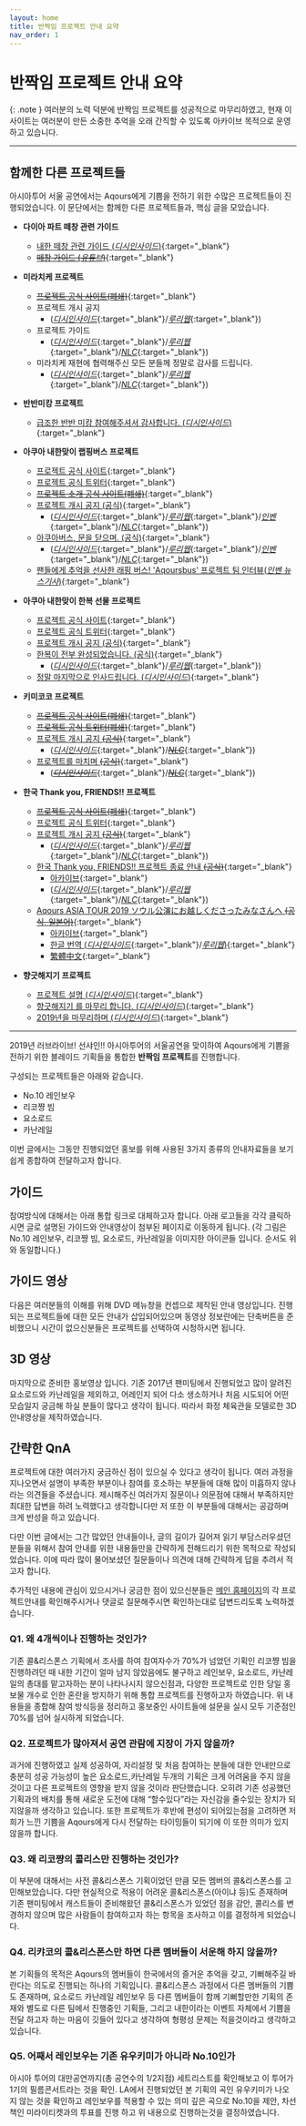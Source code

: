 ```yaml
---
layout: home
title: 반짝임 프로젝트 안내 요약
nav_order: 1
---
```


# 반짝임 프로젝트 안내 요약

{: .note }
여러분의 노력 덕분에 반짝임 프로젝트를 성공적으로 마무리하였고, 현재 이 사이트는 여러분이 만든 소중한 추억을 오래 간직할 수 있도록 아카이브 목적으로 운영하고 있습니다.

---

## 함께한 다른 프로젝트들

아시아투어 서울 공연에서는 Aqours에게 기쁨을 전하기 위한 수많은 프로젝트들이 진행되었습니다. 이 문단에서는 함께한 다른 프로젝트들과, 핵심 글을 모았습니다.

- **다이아 파트 떼창 관련 가이드**
    - [내한 떼창 관련 가이드 (*디시인사이드*)](https://gall.dcinside.com/m/sunshine/2315196){:target="_blank"}
    - [~~떼창 가이드 (*유튜브*)~~](https://youtu.be/-DgG8MyXyz8){:target="_blank"}

- **미라치케 프로젝트**
    - [~~프로젝트 공식 사이트(폐쇄)~~](https://miraiticket.tistory.com/){:target="_blank"}
    - 프로젝트 개시 공지
        - ([*디시인사이드*](https://gall.dcinside.com/m/sunshine/2301757){:target="_blank"}/[*루리웹*](https://bbs.ruliweb.com/family/3094/board/181035/read/9479614){:target="_blank"})
    - 프로젝트 가이드
        - ([*디시인사이드*](https://gall.dcinside.com/m/sunshine/2341987){:target="_blank"}/[*루리웹*](https://bbs.ruliweb.com/family/3094/board/181035/read/9480173){:target="_blank"}/[*NLC*](https://cafe.naver.com/lovelivefancafe/1180319){:target="_blank"})
    - 미라치케 재현에 협력해주신 모든 분들께 정말로 감사를 드립니다.
        - ([*디시인사이드*](https://gall.dcinside.com/m/sunshine/2351452){:target="_blank"}/[*루리웹*](https://bbs.ruliweb.com/family/3094/board/181035/read/9480417){:target="_blank"}/[*NLC*](https://cafe.naver.com/lovelivefancafe/1180715){:target="_blank"})

- **반반미캉 프로젝트**
    - [급조한 반반 미캉 참여해주셔서 감사합니다. (*디시인사이드*)](https://gall.dcinside.com/m/sunshine/2368189){:target="_blank"}

- **아쿠아 내한맞이 랩핑버스 프로젝트**
    - [프로젝트 공식 사이트](https://aqoursbus.tistory.com/){:target="_blank"}
    - [프로젝트 공식 트위터](https://twitter.com/Aqoursbus){:target="_blank"}
    - [~~프로젝트 소개 공식 사이트(폐쇄)~~](https://www.aqoursbus.info/){:target="_blank"}
    - [프로젝트 개시 공지 (공식)](https://aqoursbus.tistory.com/2){:target="_blank"}
        - ([*디시인사이드*](https://gall.dcinside.com/m/sunshine/2119380){:target="_blank"}/[*루리웹*](https://bbs.ruliweb.com/family/3094/board/181035/read/9473477){:target="_blank"}/[*인벤*](http://www.inven.co.kr/board/lovelive/3897/688858){:target="_blank"}/[*NLC*](https://cafe.naver.com/lovelivefancafe/1152168){:target="_blank"})
    - [아쿠아버스, 문을 닫으며. (공식)](https://aqoursbus.tistory.com/11){:target="_blank"}
        - ([*디시인사이드*](https://gall.dcinside.com/m/sunshine/2379718){:target="_blank"}/[*루리웹*](https://bbs.ruliweb.com/family/3094/board/181035/read/9480571){:target="_blank"}/[*인벤*](http://www.inven.co.kr/board/lovelive/3897/692516){:target="_blank"}/[*NLC*](https://cafe.naver.com/lovelivefancafe/1181295){:target="_blank"})
    - [팬들에게 추억을 선사한 래핑 버스! 'Aqoursbus' 프로젝트 팀 인터뷰(*인벤 뉴스기사*)](http://www.inven.co.kr/webzine/news/?news=219141){:target="_blank"}

- **아쿠아 내한맞이 한복 선물 프로젝트**
    - [프로젝트 공식 사이트](https://llhb19.tistory.com/){:target="_blank"}
    - [프로젝트 공식 트위터](https://twitter.com/llhb19){:target="_blank"}
    - [프로젝트 개시 공지 (공식)](https://llhb19.tistory.com/2){:target="_blank"}
    - [한복이 전부 완성되었습니다. (공식)](https://llhb19.tistory.com/8){:target="_blank"}
        - ([*디시인사이드*](https://gall.dcinside.com/m/sunshine/2241224){:target="_blank"}/[*루리웹*](https://bbs.ruliweb.com/family/3094/board/181035/read/9477947){:target="_blank"})
    - [정말 마지막으로 인사드립니다. (*디시인사이드*)](https://gall.dcinside.com/m/sunshine/2387167){:target="_blank"}

- **키미코코 프로젝트**
    - [~~프로젝트 공식 사이트(폐쇄)~~](https://kimikoko.tistory.com/){:target="_blank"}
    - [~~프로젝트 공식 트위터(폐쇄)~~](https://twitter.com/Kimikoko_KR){:target="_blank"}
    - [프로젝트 개시 공지 ~~(공식)~~](https://kimikoko.tistory.com/2){:target="_blank"}
        - ([*디시인사이드*](https://gall.dcinside.com/m/sunshine/2316185){:target="_blank"}/[*~~NLC~~*](https://cafe.naver.com/lovelivefancafe/1179527){:target="_blank"})
    - [프로젝트를 마치며 ~~(공식)~~](https://kimikoko.tistory.com/11){:target="_blank"}
        - ([*~~디시인사이드~~*](https://gall.dcinside.com/m/sunshine/2407509){:target="_blank"}/[*~~NLC~~*](https://cafe.naver.com/lovelivefancafe/1182073){:target="_blank"})

- **한국 Thank you, FRIENDS!! 프로젝트**
    - [~~프로젝트 공식 사이트(폐쇄)~~](http://krtf.egloos.com/){:target="_blank"}
    - [프로젝트 공식 트위터](https://twitter.com/krtfproject){:target="_blank"}
    - [프로젝트 개시 공지 ~~(공식)~~](http://krtf.egloos.com/6457378){:target="_blank"}
        - ([*디시인사이드*](https://gall.dcinside.com/m/sunshine/2242072){:target="_blank"}/[*루리웹*](https://bbs.ruliweb.com/family/3094/board/181035/read/9477962){:target="_blank"}/[*NLC*](https://cafe.naver.com/lovelivefancafe/1170158){:target="_blank"})
    - [한국 Thank you, FRIENDS!! 프로젝트 종료 안내 ~~(공식)~~](http://krtf.egloos.com/6475395){:target="_blank"}
        - [아카이브](https://archive.md/eWHhO){:target="_blank"}
        - ([*디시인사이드*](https://gall.dcinside.com/m/sunshine/2358683){:target="_blank"}/[*루리웹*](https://bbs.ruliweb.com/family/3094/board/181035/read/9480484){:target="_blank"}/[*NLC*](https://cafe.naver.com/lovelivefancafe/1180931){:target="_blank"})
    - [Aqours ASIA TOUR 2019 ソウル公演にお越しくださったみなさんへ ~~(공식, 일본어)~~](http://krtf.egloos.com/6475458){:target="_blank"}
        - [아카이브](https://archive.md/4WKzp){:target="_blank"}
        - [한글 번역 (*디시인사이드*](https://gall.dcinside.com/m/sunshine/2359167){:target="_blank"}/[*루리웹*)](https://bbs.ruliweb.com/family/3094/board/181035/read/9480504){:target="_blank"}
        - [繁體中文](https://moptt.tw/p/LoveLive_Sip.M.1555955827.A.732){:target="_blank"}

- **향긋해지기 프로젝트**
    - [프로젝트 설명 (*디시인사이드*)](https://gall.dcinside.com/m/sunshine/2331683){:target="_blank"}
    - [향긋해지기 를 마무리 합니다. (*디시인사이드*)](https://gall.dcinside.com/m/sunshine/2345816){:target="_blank"}
    - [2019년을 마무리하며 (*디시인사이드*)](https://gall.dcinside.com/m/sunshine/2913175){:target="_blank"}

---

2019년 러브라이브! 선샤인!! 아시아투어의 서울공연을 맞이하여 Aqours에게 기쁨을 전하기 위한 블레이드 기획들을 통합한 **반짝임 프로젝트**를 진행합니다.

구성되는 프로젝트들은 아래와 같습니다.

- No.10 레인보우
- 리코쨩 빔
- 요소로드
- 카난레일

이번 글에서는 그동안 진행되었던 홍보를 위해 사용된 3가지 종류의 안내자료들을 보기쉽게 종합하여 전달하고자 합니다.

## 가이드

참여방식에 대해서는 아래 통합 링크로 대체하고자 합니다. 아래 로고들을 각각 클릭하시면 글로 설명된 가이드와 안내영상이 첨부된 페이지로 이동하게 됩니다. (각 그림은 No.10 레인보우, 리코쨩 빔, 요소로드, 카난레일을 이미지한 아이콘들 입니다. 순서도 위와 동일합니다.)

## 가이드 영상

다음은 여러분들의 이해를 위해 DVD 메뉴창을 컨셉으로 제작된 안내 영상입니다.
진행되는 프로젝트들에 대한 모든 안내가 삽입되어있으며 동영상 정보란에는 단축버튼을 준비했으니 시간이 없으신분들은 프로젝트를 선택하여 시청하시면 됩니다.

## 3D 영상

마지막으로 준비한 홍보영상 입니다. 기존 2017년 팬미팅에서 진행되었고 많이 알려진 요소로드와 카난레일을 제외하고, 어레인지 되어 다소 생소하거나 처음 시도되어 어떤 모습일지 궁금해 하실 분들이 많다고 생각이 됩니다. 따라서 화정 체육관을 모델로한 3D 안내영상을 제작하였습니다.

## 간략한 QnA

프로젝트에 대한 여러가지 궁금하신 점이 있으실 수 있다고 생각이 됩니다. 여러 과정을 지나오면서 설명이 부족한 부분이나 참여를 호소하는 부분들에 대해 많이 미흡하지 않나 라는 의견들을 주셨습니다. 제시해주신 여러가지 질문이나 의문점에 대해서 부족하지만 최대한 답변을 하려 노력했다고 생각합니다만 저 또한 이 부분들에 대해서는 공감하며 크게 반성을 하고 있습니다.

다만 이번 글에서는 그간 많았던 안내들이나, 글의 길이가 길어져 읽기 부담스러우셨던 분들을 위해서 참여 안내를 위한 내용들만을 간략하게 전해드리기 위한 목적으로 작성되었습니다. 이에 따라 많이 물어보셨던 질문들이나 의견에 대해 간략하게 답을 추려서 적고자 합니다.

추가적인 내용에 관심이 있으시거나 궁금한 점이 있으신분들은 [메인 홈페이지]({{site.baseurl}}/)의 각 프로젝트안내를 확인해주시거나 댓글로 질문해주시면 확인하는대로 답변드리도록 노력하겠습니다.

### Q1. 왜 4개씩이나 진행하는 것인가?

기존 콜&리스폰스 기획에서 조사를 하여 참여자수가 70%가 넘었던 기획인 리코쨩 빔을 진행하려던 때 내한 기간이 얼마 남지 않았음에도 불구하고 레인보우, 요소로드, 카난레일의 총대를 맡고자하는 분이 나타나시지 않으신점과, 다양한 프로젝트로 인한 당일 홍보물 개수로 인한 혼란을 방지하기 위해 통합 프로젝트를 진행하고자 하였습니다. 위 내용들을 종합해 참여 방식등을 정리하고 홍보중인 사이트들에 설문을 실시 모두 기준점인 70%를 넘어 실시하게 되었습니다.

### Q2. 프로젝트가 많아져서 공연 관람에 지장이 가지 않을까?

과거에 진행하였고 실제 성공하여, 자리설정 및 처음 참여하는 분들에 대한 안내만으로 충분히 성공 가능성이 높은 요소로드,카난레일 두개의 기획은 크게 어려움을 주지 않을것이고 다른 프로젝트의 영향을 받지 않을 것이라 판단했습니다. 오히려 기존 성공했던 기획과의 배치를 통해 새로운 도전에 대해 “할수있다”라는 자신감을 줄수있는 장치가 되지않을까 생각하고 있습니다. 또한 프로젝트가 후반에 편성이 되어있는점을 고려하면 저희가 느낀 기쁨을 Aqours에게 다시 전달하는 타이밍들이 되기에 이 또한 의미가 있지 않을까 합니다.

### Q3. 왜 리코쨩의 콜리스만 진행하는 것인가?

이 부분에 대해서는 사전 콜&리스폰스 기획이었던 만큼 모든 멤버의 콜&리스폰스를 고민해보았습니다. 다만 현실적으로 적용이 어려운 콜&리스폰스(아이냐 등)도 존재하며 기존 팬미팅에서 캐스트들이 준비해왔던 콜&리스폰스가 있었던 점을 감안, 콜리스를 변경하지 않으며 많은 사람들이 참여하고자 하는 항목을 조사하고 이를 결정하게 되었습니다.

### Q4. 리캬코의 콜&리스폰스만 하면 다른 멤버들이 서운해 하지 않을까?

본 기획들의 목적은 Aqours의 멤버들이 한국에서의 즐거운 추억을 갖고, 기뻐해주길 바란다는 의도로 진행되는 하나의 기획입니다. 콜&리스폰스 과정에서 다른 멤버들의 기쁨도 존재하며, 요소로드 카난레일 레인보우 등 다른 멤버들이 함께 기뻐할만한 기획의 존재와 별도로 다른 팀에서 진행중인 기획들, 그리고 내한이라는 이벤트 자체에서 기쁨을 전달 하고자 하는 마음이 깃들어 있다고 생각하여 형평성 문제는 적을것이라고 생각하고 있습니다.

### Q5. 어째서 레인보우는 기존 유우키미가 아니라 No.10인가

아시아 투어의 대만공연까지(총 공연수의 1/2지점) 세트리스트를 확인해보고 이 투어가 1기의 필름콘서트라는 것을 확인. LA에서 진행되었던 본 기획의 곡인 유우키미가 나오지 않는 것을 확인하고 레인보우를 적용할 수 있는 의미 깊은 곡으로 No.10을 제안, 차선책인 미라이티켓과의 투표를 진행 하고 위 내용으로 진행하는것을 결정하였습니다.
